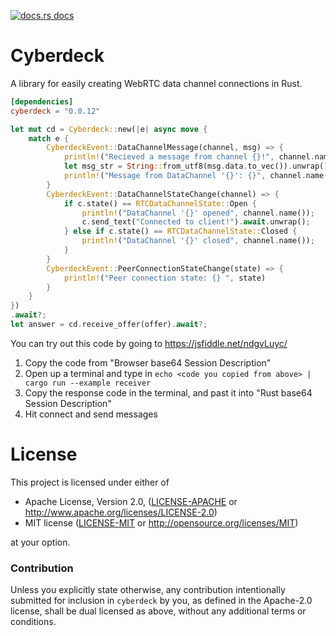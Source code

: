 <a href="https://docs.rs/cyberdeck"><img src="https://img.shields.io/badge/docs-latest-blue.svg?style=flat-square" alt="docs.rs docs" /></a>

# Cyberdeck
A library for easily creating WebRTC data channel connections in Rust.

```toml
[dependencies]
cyberdeck = "0.0.12"
```

```rust
let mut cd = Cyberdeck::new(|e| async move {
    match e {
        CyberdeckEvent::DataChannelMessage(channel, msg) => {
            println!("Recieved a message from channel {}!", channel.name());
            let msg_str = String::from_utf8(msg.data.to_vec()).unwrap();
            println!("Message from DataChannel '{}': {}", channel.name(), msg_str);
        }
        CyberdeckEvent::DataChannelStateChange(channel) => {
            if c.state() == RTCDataChannelState::Open {
                println!("DataChannel '{}' opened", channel.name());
                c.send_text("Connected to client!").await.unwrap();
            } else if c.state() == RTCDataChannelState::Closed {
                println!("DataChannel '{}' closed", channel.name());
            }
        }
        CyberdeckEvent::PeerConnectionStateChange(state) => {
            println!("Peer connection state: {} ", state)
        }
    }
})
.await?;
let answer = cd.receive_offer(offer).await?;
```

You can try out this code by going to https://jsfiddle.net/ndgvLuyc/

1. Copy the code from "Browser base64 Session Description"
2. Open up a terminal and type in `echo <code you copied from above> | cargo run --example receiver`
3. Copy the response code in the terminal, and past it into "Rust base64 Session Description"
4. Hit connect and send messages

# License

This project is licensed under either of

 * Apache License, Version 2.0, ([LICENSE-APACHE](LICENSE-APACHE) or
   http://www.apache.org/licenses/LICENSE-2.0)
 * MIT license ([LICENSE-MIT](LICENSE-MIT) or
   http://opensource.org/licenses/MIT)

at your option.

### Contribution

Unless you explicitly state otherwise, any contribution intentionally submitted
for inclusion in `cyberdeck` by you, as defined in the Apache-2.0 license, shall be
dual licensed as above, without any additional terms or conditions.

